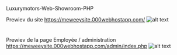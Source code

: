  Luxurymotors-Web-Showroom-PHP

 Prewiev du site 
https://meweeysite.000webhostapp.com/
![alt text](https://i.imgur.com/YM0rRbA.png)
#
#
 Prewiev de la page Employée / administration
https://meweeysite.000webhostapp.com/admin/index.php
![alt text](https://i.imgur.com/cnfGL20.png)

#

